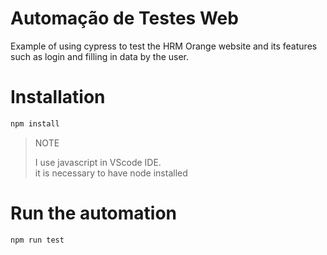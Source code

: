 # Automação de Testes Web

Example of using cypress to test the HRM Orange website and its features such as login and filling in data by the user.


# Installation

```bash
npm install
```
>NOTE
>
> I use javascript in VScode IDE.  
> it is necessary to have node installed

# Run the automation 
```
npm run test
```